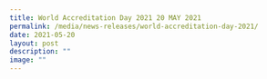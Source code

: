 ```yaml
---
title: World Accreditation Day 2021 20 MAY 2021
permalink: /media/news-releases/world-accreditation-day-2021/
date: 2021-05-20
layout: post
description: ""
image: ""
---
```

